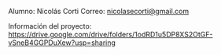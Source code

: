 Alumno: Nicolás Corti
Correo: nicolasecorti@gmail.com

Información del proyecto: https://drive.google.com/drive/folders/1odRD1u5DP8XS2OtGF-vSneB4GGPDuXew?usp=sharing
